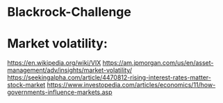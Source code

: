# Blackrock-Challenge

# Market volatility:
https://en.wikipedia.org/wiki/VIX
https://am.jpmorgan.com/us/en/asset-management/adv/insights/market-volatility/ 
https://seekingalpha.com/article/4470812-rising-interest-rates-matter-stock-market
https://www.investopedia.com/articles/economics/11/how-governments-influence-markets.asp